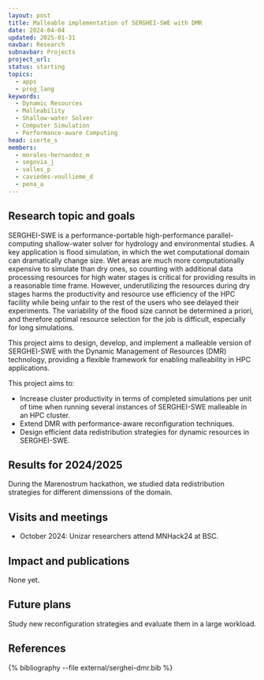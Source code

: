 ```yaml
---
layout: post
title: Malleable implementation of SERGHEI-SWE with DMR
date: 2024-04-04
updated: 2025-01-31
navbar: Research
subnavbar: Projects
project_url:
status: starting
topics:
  - apps
  - prog_lang
keywords:
  - Dynamic Resources
  - Malleability
  - Shallow-water Solver
  - Computer Simulation
  - Performance-aware Computing
head: iserte_s
members:
  - morales-hernandez_m
  - segovia_j
  - valles_p
  - caviedes-voullieme_d
  - pena_a
---
```


## Research topic and goals

SERGHEI-SWE is a performance-portable high-performance parallel-computing shallow-water solver for hydrology and environmental studies. A key application is flood simulation, in which the wet computational domain can dramatically change size. Wet areas are much more computationally expensive to simulate than dry ones, so counting with additional data processing resources for high water stages is critical for providing results in a reasonable time frame. However, underutilizing the resources during dry stages harms the productivity and resource use efficiency of the HPC facility while being unfair to the rest of the users who see delayed their experiments. The variability of the flood size cannot be determined a priori, and therefore optimal resource selection for the job is difficult, especially for long simulations.

This project aims to design, develop, and implement a malleable version of SERGHEI-SWE with the Dynamic Management of Resources (DMR) technology, providing a flexible framework for enabling malleability in HPC applications. 

This project aims to:
<ul>
<li>Increase cluster productivity in terms of completed simulations per unit of time when running several instances of SERGHEI-SWE malleable in an HPC cluster.</li>
<li>Extend DMR with performance-aware reconfiguration techniques.</li>
<li>Design efficient data redistribution strategies for dynamic resources in SERGHEI-SWE.</li>
</ul>

## Results for 2024/2025

During the Marenostrum hackathon, we studied data redistribution strategies for different dimenssions of the domain.

## Visits and meetings

 * October 2024: Unizar researchers attend MNHack24 at BSC.

## Impact and publications

None yet.

## Future plans

Study new reconfiguration strategies and evaluate them in a large workload.

## References

{% bibliography --file external/serghei-dmr.bib %}
